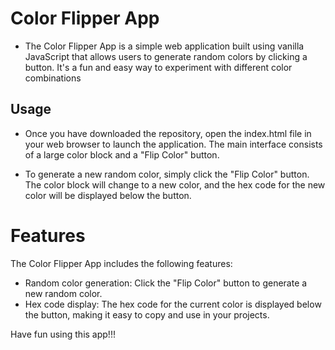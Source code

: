 # Color Flipper App
* The Color Flipper App is a simple web application built using vanilla JavaScript that allows users to generate random colors by clicking a button. It's a fun and easy way to experiment with different color combinations

## Usage
* Once you have downloaded the repository, open the index.html file in your web browser to launch the application. The     main interface consists of a large color block and a "Flip Color" button.

* To generate a new random color, simply click the "Flip Color" button. The color block will change to a new color, and the hex code for the new color will be displayed below the button.


# Features
The Color Flipper App includes the following features:
* Random color generation: Click the "Flip Color" button to generate a new random color.
* Hex code display: The hex code for the current color is displayed below the button, making it easy to copy and use in your projects.

Have fun using this app!!!
